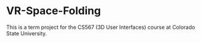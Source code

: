 # VR-Space-Folding

This is a term project for the CS567 (3D User Interfaces) course at Colorado State University.

